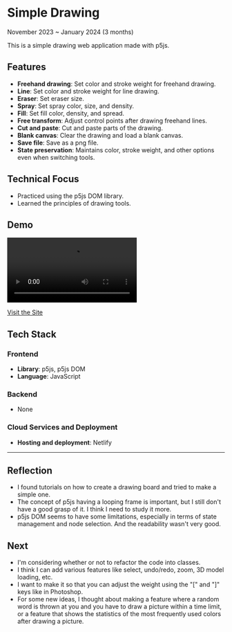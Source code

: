 # Simple Drawing

November 2023 ~ January 2024 (3 months)

This is a simple drawing web application made with p5js.

## Features
- **Freehand drawing**: Set color and stroke weight for freehand drawing.
- **Line**: Set color and stroke weight for line drawing.
- **Eraser**: Set eraser size.
- **Spray**: Set spray color, size, and density.
- **Fill**: Set fill color, density, and spread.
- **Free transform**: Adjust control points after drawing freehand lines.
- **Cut and paste**: Cut and paste parts of the drawing.
- **Blank canvas**: Clear the drawing and load a blank canvas.
- **Save file**: Save as a png file.
- **State preservation**: Maintains color, stroke weight, and other options even when switching tools.

## Technical Focus
- Practiced using the p5js DOM library.
- Learned the principles of drawing tools.

## Demo
<video src="https://github.com/urbanscratcher/project-simple-drawing/assets/17016494/25af8bf5-355f-4ec5-8836-8167fe52ceab" controls></video>

[Visit the Site](https://joun-drawing.netlify.app)

## Tech Stack

### Frontend
- **Library**: p5js, p5js DOM
- **Language**: JavaScript

### Backend
- None

### Cloud Services and Deployment
- **Hosting and deployment**: Netlify

---

## Reflection
- I found tutorials on how to create a drawing board and tried to make a simple one.
- The concept of p5js having a looping frame is important, but I still don't have a good grasp of it. I think I need to study it more.
- p5js DOM seems to have some limitations, especially in terms of state management and node selection. And the readability wasn't very good.
  
## Next

- I'm considering whether or not to refactor the code into classes.
- I think I can add various features like select, undo/redo, zoom, 3D model loading, etc.
- I want to make it so that you can adjust the weight using the "[" and "]" keys like in Photoshop.
- For some new ideas, I thought about making a feature where a random word is thrown at you and you have to draw a picture within a time limit, or a feature that shows the statistics of the most frequently used colors after drawing a picture.
